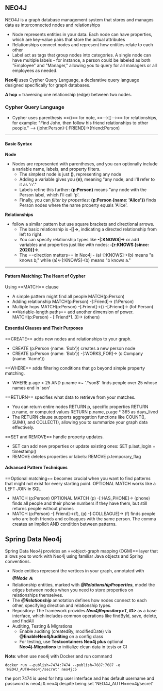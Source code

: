 ## NEO4J

NEO4J is a graph database management system that stores and manages data as interconnected nodes and relationships

- Node represents entities in your data. Each node can have properties, which are key-value pairs that store the actual attributes
- Relationships connect nodes and represent how entities relate to each other
- Label act as tags that group nodes into categories. A single node can have multiple labels - for instance, a person could be labeled as both "Employee" and "Manager," allowing you to query for all managers or all employees as needed.

**Neo4j** uses Cypher Query Language, a declarative query language designed specifically for graph databases.

**A hop** = traversing one relationship (edge) between two nodes.

### Cypher Query Language

- Cypher uses parenthesis ==()== for note, ==-->[]-->== for relationships, for example: "Find John, then follow his friend relationships to other people." --> (john:Person)-[:FRIEND]->(friend:Person)

---

#### Basic Syntax

**Node**

- Nodes are represented with parentheses, and you can optionally include a variable name, labels, and property filters.
  - The simplest node is just **()**, representing any node
  - Adding a variable gives you **(n)**, meaning "any node, and I'll refer to it as 'n'."
  - Labels refine this further: **(p:Person)** means "any node with the Person label, which I'll call 'p'.
  - Finally, you can _filter by properties_: **(p:Person {name: 'Alice'})** finds Person nodes where the name property equals 'Alice'.

**Relationships**

- follow a similar pattern but use square brackets and directional arrows.
  - The basic relationship is **-[]->**, indicating a directed relationship from left to right.
  - You can specify relationship types like **-[:KNOWS]->** or add variables and properties just like with nodes: **-[r:KNOWS {since: 2020}]->**.
  - The ==direction matters== in Neo4j - (a)-[:KNOWS]->(b) means "a knows b," while (a)<-[:KNOWS]-(b) means "b knows a."

---

#### Pattern Matching: The Heart of Cypher

Using ==MATCH== clause

- A simple pattern might find all people MATCH(p:Person)
- Adding relationship MATCH(p:Person) -[:Friend]-> (f:Person)
- Multiple hops MATCH(p:Person) -[:Friend]->() -[:Friend]-> (fof:Person)
- ==Variable-length paths== add another dimension of power. MATCH(p:Person) - [:Friend*1..3]-> (others)

#### Essential Clauses and Their Purposes

==CREATE== adds new nodes and relationships to your graph.

- CREATE (p:Person {name: 'Bob'}) creates a new person node
- CREATE (p:Person {name: 'Bob'}) -[:WORKS_FOR]-> (c:Company {name: 'Acme'})

==WHERE== adds filtering conditions that go beyond simple property matching.

- WHERE p.age > 25 AND p.name =~ '.\*son$' finds people over 25 whose names end in 'son'

==RETURN== specifies what data to retrieve from your matches.

- You can return entire nodes RETURN p, specific properties RETURN p.name, or computed values RETURN p.name, p.age \* 365 as days_lived
- The RETURN clause supports aggregation functions like COUNT(), SUM(), and COLLECT(), allowing you to summarize your graph data effectively.

==SET and REMOVE== handle property updates.

- SET can add new properties or update existing ones: SET p.last_login = timestamp()
- REMOVE deletes properties or labels: REMOVE p.temporary_flag

#### Advanced Pattern Techniques

==Optional matching== becomes crucial when you want to find patterns that might not exist for every starting point. OPTIONAL MATCH works like a LEFT JOIN in SQL

- MATCH (p:Person) OPTIONAL MATCH (p) -[:HAS_PHONE]-> (phone) finds all people and their phone numbers if they have them, but still returns people without phones
- MATCH (p:Person) -[:Friend]->(f), (p) -[:COLLEAGUE]-> (f) finds people who are both friends and colleagues with the same person. The comma creates an implicit AND condition between patterns.

## Spring Data Neo4j

Spring Data Neo4j provides an ==object-graph mapping (OGM)== layer that allows you to work with Neo4j using familiar Java objects and Spring conventions.

- Node entities represent the vertices in your graph, annotated with **_@Node_** ⛺
- Relationship entities, marked with **_@RelationshipProperties_**, model the edges between nodes when you need to store properties on relationships themselves.
- The **_@Relationship_** annotation defines how nodes connect to each other, specifying direction and relationship types.
- Repository: The framework provides **_Neo4jRepository<T, ID>_** as a base interface, which includes common operations like findById, save, delete, and findAll
- Auditing, Testing & Migrations
    - Enable auditing (createdBy, modifiedDate) via **@EnableNeo4jAuditing** on a config class
    - For testing, use **Testcontainers Neo4j plus** optional **Neo4j‑Migrations** to initialize clean data in tests or CI

**Note**: when use neo4j with Docker and run command 
```
docker run --publish=7474:7474 --publish=7687:7687 -e 'NEO4J_AUTH=neo4j/secret' neo4j:5
```
the port 7474 is used for http user interface and has default username and password is neo4j & neo4j despite being set 'NEO4J_AUTH=neo4j/secret'